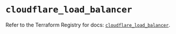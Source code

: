 # `cloudflare_load_balancer`

Refer to the Terraform Registry for docs: [`cloudflare_load_balancer`](https://registry.terraform.io/providers/cloudflare/cloudflare/4.32.0/docs/resources/load_balancer).
